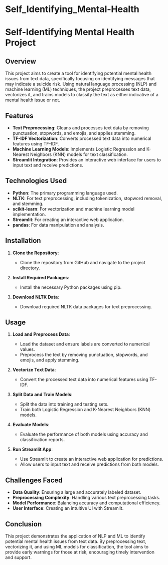 # Self_Identifying_Mental-Health

# Self-Identifying Mental Health Project

## Overview

This project aims to create a tool for identifying potential mental health issues from text data, specifically focusing on identifying messages that may indicate a suicide risk. Using natural language processing (NLP) and machine learning (ML) techniques, the project preprocesses text data, vectorizes it, and trains models to classify the text as either indicative of a mental health issue or not.

## Features

- **Text Preprocessing**: Cleans and processes text data by removing punctuation, stopwords, and emojis, and applies stemming.
- **TF-IDF Vectorization**: Converts processed text data into numerical features using TF-IDF.
- **Machine Learning Models**: Implements Logistic Regression and K-Nearest Neighbors (KNN) models for text classification.
- **Streamlit Integration**: Provides an interactive web interface for users to input text and receive predictions.

## Technologies Used

- **Python**: The primary programming language used.
- **NLTK**: For text preprocessing, including tokenization, stopword removal, and stemming.
- **scikit-learn**: For vectorization and machine learning model implementation.
- **Streamlit**: For creating an interactive web application.
- **pandas**: For data manipulation and analysis.

## Installation

1. **Clone the Repository**:
    - Clone the repository from GitHub and navigate to the project directory.

2. **Install Required Packages**:
    - Install the necessary Python packages using pip.

3. **Download NLTK Data**:
    - Download required NLTK data packages for text preprocessing.

## Usage

1. **Load and Preprocess Data**:
    - Load the dataset and ensure labels are converted to numerical values.
    - Preprocess the text by removing punctuation, stopwords, and emojis, and apply stemming.

2. **Vectorize Text Data**:
    - Convert the processed text data into numerical features using TF-IDF.

3. **Split Data and Train Models**:
    - Split the data into training and testing sets.
    - Train both Logistic Regression and K-Nearest Neighbors (KNN) models.

4. **Evaluate Models**:
    - Evaluate the performance of both models using accuracy and classification reports.

5. **Run Streamlit App**:
    - Use Streamlit to create an interactive web application for predictions.
    - Allow users to input text and receive predictions from both models.

## Challenges Faced

- **Data Quality**: Ensuring a large and accurately labeled dataset.
- **Preprocessing Complexity**: Handling various text preprocessing tasks.
- **Model Performance**: Balancing accuracy and computational efficiency.
- **User Interface**: Creating an intuitive UI with Streamlit.

## Conclusion

This project demonstrates the application of NLP and ML to identify potential mental health issues from text data. By preprocessing text, vectorizing it, and using ML models for classification, the tool aims to provide early warnings for those at risk, encouraging timely intervention and support.
